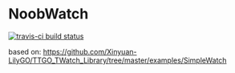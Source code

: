 # NoobWatch
[![travis-ci build status](https://travis-ci.org/merkez-ul-icadat/SimpleWatch.svg?branch=lora)](https://travis-ci.org/merkez-ul-icadat/SimpleWatch)

based on: https://github.com/Xinyuan-LilyGO/TTGO_TWatch_Library/tree/master/examples/SimpleWatch  
